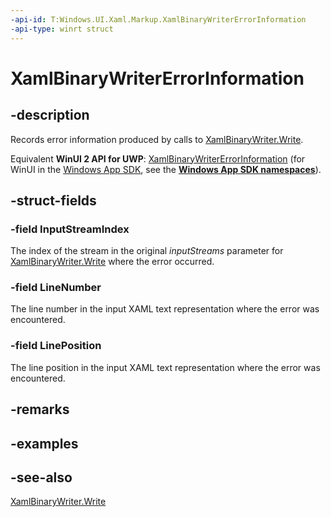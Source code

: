 ```yaml
---
-api-id: T:Windows.UI.Xaml.Markup.XamlBinaryWriterErrorInformation
-api-type: winrt struct
---
```


<!-- Structure syntax.
public struct XamlBinaryWriterErrorInformation 
-->

# XamlBinaryWriterErrorInformation

## -description
Records error information produced by calls to [XamlBinaryWriter.Write](xamlbinarywriter_write_504090345.md).

Equivalent **WinUI 2 API for UWP**: [XamlBinaryWriterErrorInformation](/windows/winui/api/microsoft.ui.xaml.markup.xamlbinarywritererrorinformation) (for WinUI in the [Windows App SDK](/windows/apps/windows-app-sdk/), see the **[Windows App SDK namespaces](/windows/windows-app-sdk/api/winrt/)**).

## -struct-fields

### -field InputStreamIndex
The index of the stream in the original *inputStreams* parameter for [XamlBinaryWriter.Write](xamlbinarywriter_write_504090345.md) where the error occurred.
    

### -field LineNumber
The line number in the input XAML text representation where the error was encountered.
    

### -field LinePosition
The line position in the input XAML text representation where the error was encountered.
    

## -remarks

## -examples

## -see-also
[XamlBinaryWriter.Write](xamlbinarywriter_write_504090345.md)
